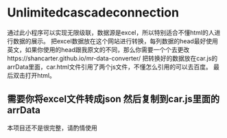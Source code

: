 # Unlimitedcascadeconnection
通过此小程序可以实现无限级联，数据源是excel，所以特别适合不懂html的人进行数据的展示。
把excel数据放在这个网站进行转换，每列数据的head最好使用英文，如果你使用的head跟我原文的不同，那么你需要一个个去更改https://shancarter.github.io/mr-data-converter/
把转换好的数据放在car.js的arrData里面，car.html文件引用了两个js文件，不懂怎么引用的可以去百度。
最后双击打开html。
## 需要你将excel文件转成json 然后复制到car.js里面的arrData
本项目还不是很完整，请酌情使用
